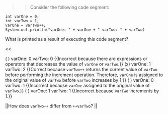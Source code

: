 >>Consider the following code segment:
<pre><code>int varOne = 0;
int varTwo = 1;
varOne = varTwo++;
System.out.println("varOne: " + varOne + " varTwo: " + varTwo)
</code></pre>
<p>What is printed as a result of executing this code segment?</p><<

( ) varOne: 0 varTwo: 0 {{Incorrect because there are expressions or operators that decreases the value of <code>varOne</code> or <code>varTwo</code>.}}
(x) varOne: 1 varTwo: 2 {{Correct because <code>varTwo++</code> returns the current value of <code>varTwo</code> before performing the increment operation. Therefore, <code>varOne</code> is assigned to the original value of <code>varTwo</code> before <code>varTwo</code> increases by 1.}}
( ) varOne: 0 varTwo: 1 {{Incorrect because <code>varOne</code> assigned to the original value of <code>varTwo</code>.}}
( ) varOne: 1 varTwo: 1 {{Incorrect because <code>varTwo</code> increments by 1.}}

||How does <code>varTwo++</code> differ from <code>++varTwo</code>? ||
